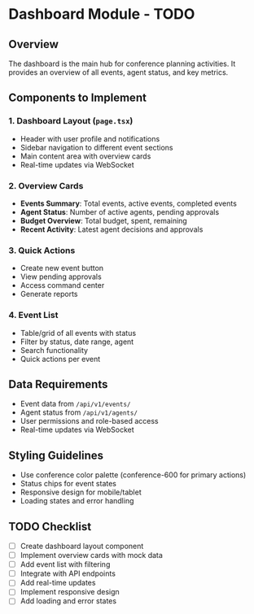 # Dashboard Module - TODO

## Overview
The dashboard is the main hub for conference planning activities. It provides an overview of all events, agent status, and key metrics.

## Components to Implement

### 1. Dashboard Layout (`page.tsx`)
- Header with user profile and notifications
- Sidebar navigation to different event sections
- Main content area with overview cards
- Real-time updates via WebSocket

### 2. Overview Cards
- **Events Summary**: Total events, active events, completed events
- **Agent Status**: Number of active agents, pending approvals
- **Budget Overview**: Total budget, spent, remaining
- **Recent Activity**: Latest agent decisions and approvals

### 3. Quick Actions
- Create new event button
- View pending approvals
- Access command center
- Generate reports

### 4. Event List
- Table/grid of all events with status
- Filter by status, date range, agent
- Search functionality
- Quick actions per event

## Data Requirements
- Event data from `/api/v1/events/`
- Agent status from `/api/v1/agents/`
- User permissions and role-based access
- Real-time updates via WebSocket

## Styling Guidelines
- Use conference color palette (conference-600 for primary actions)
- Status chips for event states
- Responsive design for mobile/tablet
- Loading states and error handling

## TODO Checklist
- [ ] Create dashboard layout component
- [ ] Implement overview cards with mock data
- [ ] Add event list with filtering
- [ ] Integrate with API endpoints
- [ ] Add real-time updates
- [ ] Implement responsive design
- [ ] Add loading and error states

